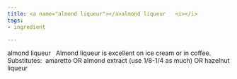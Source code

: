 ```yaml
---
title: <a name="almond liqueur"></a>almond liqueur   <i></i>
tags:
- ingredient

---
```

almond liqueur    Almond liqueur is excellent on ice cream or in coffee.   Substitutes:  amaretto OR almond extract (use 1/8-1/4 as much) OR hazelnut liqueur
